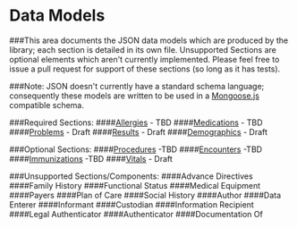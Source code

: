 # Data Models
###This area documents the JSON data models which are produced by the library; each section is detailed in its own file.  Unsupported Sections are optional elements which aren't currently implemented.  Please feel free to issue a pull request for support of these sections (so long as it has tests).

###Note:  JSON doesn't currently have a standard schema language; consequently these models are written to be used in a [Mongoose.js]("http://www.mongoosejs.com") compatible schema.

###Required Sections:
####[Allergies](sections/allergies.md) - TBD
####[Medications](sections/medications.md) - TBD
####[Problems](sections/problems.md) - Draft
####[Results](sections/results.md) - Draft
####[Demographics](sections/demographics.md) - Draft

###Optional Sections:
####[Procedures](sections/procedures.md) -TBD
####[Encounters](sections/encounters.md) -TBD
####[Immunizations](sections/immunizations.md) -TBD
####[Vitals](sections/vitals.md) - Draft

###Unsupported Sections/Components:
####Advance Directives
####Family History
####Functional Status
####Medical Equipment
####Payers
####Plan of Care
####Social History
####Author
####Data Enterer
####Informant
####Custodian
####Information Recipient
####Legal Authenticator
####Authenticator
####Documentation Of